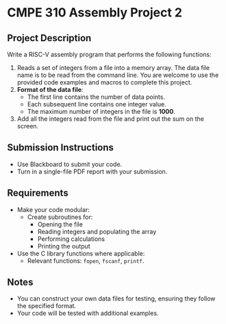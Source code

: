 # CMPE 310 Assembly Project 2

## Project Description
Write a RISC-V assembly program that performs the following functions:
1. Reads a set of integers from a file into a memory array. The data file name is to be read from the command line. You are welcome to use the provided code examples and macros to complete this project.
2. **Format of the data file**:
   - The first line contains the number of data points.
   - Each subsequent line contains one integer value.
   - The maximum number of integers in the file is **1000**.
3. Add all the integers read from the file and print out the sum on the screen.

## Submission Instructions
- Use Blackboard to submit your code.
- Turn in a single-file PDF report with your submission.

## Requirements
- Make your code modular:
  - Create subroutines for:
    - Opening the file
    - Reading integers and populating the array
    - Performing calculations
    - Printing the output
- Use the C library functions where applicable:
  - Relevant functions: `fopen`, `fscanf`, `printf`.

## Notes
- You can construct your own data files for testing, ensuring they follow the specified format.
- Your code will be tested with additional examples.

